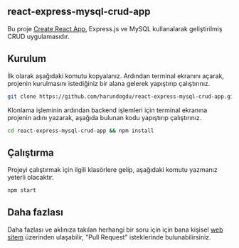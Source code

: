 ## react-express-mysql-crud-app

Bu proje [Create React App](https://github.com/facebook/create-react-app), Express.js ve MySQL kullanalarak geliştirilmiş CRUD uygulamasıdır. 

## Kurulum

İlk olarak aşağıdaki komutu kopyalanız. Ardından terminal ekranını açarak, projenin kurulmasını istediğiniz bir alana gelerek yapıştırıp çalıştırınız.

```sh
git clone https://github.com/harundogdu/react-express-mysql-crud-app.git
```

Klonlama işleminin ardından backend işlemleri için terminal ekranına projenin adını yazarak, aşağıda bulunan kodu yapıştırıp çalıştırınız.

```sh
cd react-express-mysql-crud-app && npm install
```

## Çalıştırma

Projeyi çalıştırmak için ilgili klasörlere gelip, aşağıdaki komutu yazmanız yeterli olacaktır.
```sh
npm start
```

## Daha fazlası

Daha fazlası ve aklınıza takılan herhangi bir soru için için bana kişisel [web sitem](https://harundogdu.dev/) üzerinden ulaşabilir, "Pull Request" isteklerinde bulunabilirsiniz.
